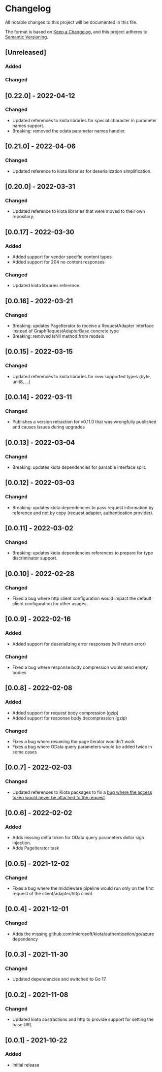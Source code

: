 # Changelog

All notable changes to this project will be documented in this file.

The format is based on [Keep a Changelog](https://keepachangelog.com/en/1.0.0/),
and this project adheres to [Semantic Versioning](https://semver.org/spec/v2.0.0.html).

## [Unreleased]

### Added

### Changed

## [0.22.0] - 2022-04-12

### Changed

- Updated references to kiota libraries for special character in parameter names support.
- Breaking: removed the odata parameter names handler.

## [0.21.0] - 2022-04-06

### Changed

- Updated reference to kiota libraries for deserialization simplification.

## [0.20.0] - 2022-03-31

### Changed

- Updated reference to kiota libraries that were moved to their own repository.

## [0.0.17] - 2022-03-30

### Added

- Added support for vendor specific content types
- Added support for 204 no content responses

### Changed

- Updated kiota libraries reference.

## [0.0.16] - 2022-03-21

### Changed

- Breaking: updates PageIterator to receive a RequestAdapter interface instead of GraphRequestAdapterBase concrete type
- Breaking: removed IsNil method from models

## [0.0.15] - 2022-03-15

### Changed

- Updated references to kiota libraries for new supported types (byte, unit8, ...)

## [0.0.14] - 2022-03-11

### Changed

- Publishes a version retraction for v0.11.0 that was wrongfully published and causes issues during upgrades

## [0.0.13] - 2022-03-04

### Changed

- Breaking: updates kiota dependencies for parsable interface split.

## [0.0.12] - 2022-03-03

### Changed

- Breaking: updates kiota dependencies to pass request information by reference and not by copy (request adapter, authentication provider).

## [0.0.11] - 2022-03-02

### Changed

- Breaking: updates kiota dependencies references to prepare for type discriminator support.

## [0.0.10] - 2022-02-28

### Changed

- Fixed a bug where http client configuration would impact the default client configuration for other usages.

## [0.0.9] - 2022-02-16

### Added

- Added support for deserializing error responses (will return error)

### Changed

- Fixed a bug where response body compression would send empty bodies

## [0.0.8] - 2022-02-08

### Added

- Added support for request body compression (gzip)
- Added support for response body decompression (gzip)

### Changed

- Fixes a bug where resuming the page iterator wouldn't work
- Fixes a bug where OData query parameters would be added twice in some cases

## [0.0.7] - 2022-02-03

### Changed

- Updated references to Kiota packages to fix a [bug where the access token would never be attached to the request](https://github.com/microsoft/kiota/pull/1116). 

## [0.0.6] - 2022-02-02

### Added

- Adds missing delta token for OData query parameters dollar sign injection.
- Adds PageIterator task

## [0.0.5] - 2021-12-02

### Changed

- Fixes a bug where the middleware pipeline would run only on the first request of the client/adapter/http client.

## [0.0.4] - 2021-12-01

### Changed

- Adds the missing github.com/microsoft/kiota/authentication/go/azure dependency

## [0.0.3] - 2021-11-30

### Changed

- Updated dependencies and switched to Go 17.

## [0.0.2] - 2021-11-08

### Changed

- Updated kiota abstractions and http to provide support for setting the base URL

## [0.0.1] - 2021-10-22

### Added

- Initial release
